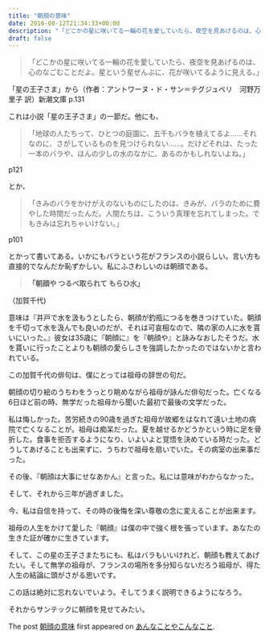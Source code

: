 ```yaml
---
title: "朝顔の意味"
date: 2016-08-12T21:34:33+00:00
description: "「どこかの星に咲いてる一輪の花を愛していたら、夜空を見あげるのは、心のなごむことだよ。星という星ぜんぶに、花が咲いてるように見える。」 「星の王子さま」から（作者：アントワーヌ・ド・サン＝テグジュペリ　河野万里子 訳）新 ..."
draft: false
---
```


> 「どこかの星に咲いてる一輪の花を愛していたら、夜空を見あげるのは、心のなごむことだよ。星という星ぜんぶに、花が咲いてるように見える。」

「星の王子さま」から（作者：アントワーヌ・ド・サン＝テグジュペリ　河野万里子 訳）新潮文庫 p.131

これは小説「星の王子さま」の一節だ。他にも、

> 「地球の人たちって、ひとつの庭園に、五千もバラを植えてるよ……それなのに、さがしているものを見つけられない……。だけどそれは、たった一本のバラや、ほんの少しの水のなかに、あるのかもしれないよね。」

p121

とか、

> 「きみのバラをかけがえのないものにしたのは、きみが、バラのために費やした時間だったんだ。人間たちは、こういう真理を忘れてしまった。でもきみは忘れちゃいけない。」

p101

とかって書いてある。いかにもバラという花がフランスの小説らしい。言い方も直接的でなんだか恥ずかしい。私にふさわしいのは朝顔である。

> **「朝顔や つるべ取られて もらひ水」**

（加賀千代)

意味は『井戸で水を汲もうとしたら、朝顔が釣瓶につるを巻きつけていた。朝顔を千切って水を汲んでも良いのだが、それは可哀相なので、隣の家の人に水を貰いにいった。』彼女は35歳に『朝顔に』を『朝顔や』と詠みなおしたそうだ。水を貰いに行ったことよりも朝顔の愛らしさを強調したかったのではないかと言われている。

この加賀千代の俳句は、僕にとっては祖母の辞世の句だ。

朝顔の切り絵のうちわをうっとり眺めながら祖母が詠んだ俳句だった。亡くなる6日ほど前の時、無学だった祖母から聞いた最初で最後の文学だった。

私は悔しかった。苦労続きの90歳を過ぎた祖母が故郷をはなれて遠い土地の病院で亡くなることが。祖母は痴呆だった。夏を越せるかどうかという時に足を骨折した。食事を拒否するようになり、いよいよと覚悟を決めている時だった。どうしてあげることも出来ずに、うちわで祖母を扇いでいた。その病室の出来事だった。

その後、『朝顔は大事にせなあかん』と言った。私には意味がわからなかった。

そして、それから三年が過ぎました。

今、私は自信を持って、その時の後悔を深い尊敬の念に変えることが出来ます。

祖母の人生をかけて愛した『朝顔』は僕の中で強く根を張っています。あなたの生きた証が確かに生きています。

そして、この星の王子さまたちにも、私はバラもいいけれど、朝顔も教えてあげたい。そして無学の祖母が、フランスの場所を多分知らないだろう祖母が、得た人生の結論に頭がさがる思いです。

この話は絶対に忘れないでいよう。そしてうまく説明できるようになろう。

それからサンテックに朝顔を見せてみたい。

The post [朝顔の意味](https://blog.cfw4.tokyo/wordpress/356/) first appeared on [あんなことやこんなこと](https://blog.cfw4.tokyo).